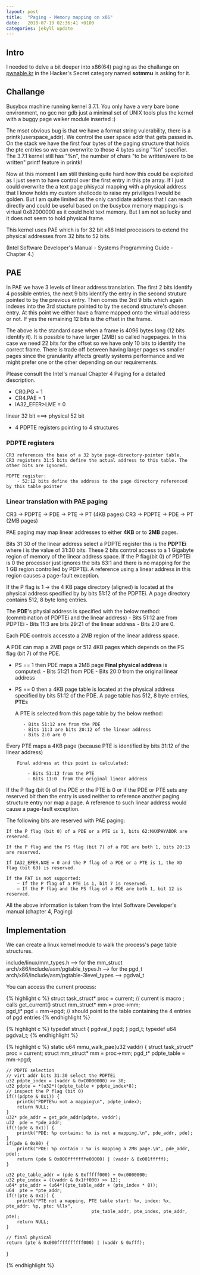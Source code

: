 ```yaml
---
layout: post
title:  "Paging - Memory mapping on x86"
date:   2018-07-19 02:36:41 +0100
categories: jekyll update
---
```


## Intro

I needed to delve a bit deeper into x86(64) paging as the challange on [pwnable.kr](pwnable.kr) 
in the Hacker's Secret category named **sotmmu** is asking for it.

## Challange

Busybox machine running kernel 3.7.1.
You only have a very bare bone environment, no gcc nor gdb just a minimal set of UNIX tools plus the kernel 
with a buggy page walker module inserted :)

The msot obvious bug is that we have a format string vulerability, there is a printk(userspace_addr).
We control the user space addr that gets passed in. On the stack we have the first four bytes of the 
paging structure that holds the pte entries so we can overwrite to those 4 bytes using "%n" specifier.
The 3.7.1 kernel still has "%n", the number of chars "to be written/were to be written" printf feature in
printk!

Now at this moment I am still thinking quite hard how this could be exploited as I just seem to have control
over the first entry in this pte array. If I just could overwrite the a text page phisycal mapping with a physical
address that I know holds my custom shellcode to raise my priviliges I would be golden. But 
I am quite limited as the only candidate address that I can reach directly and could be useful based on
the busybox memory mappings is virtual 0x82000000 as it could hold text memory. But I am not so lucky and it does 
not seem to hold physical frame.


This kernel uses  PAE which is for 32 bit x86 Intel processors to extend the physical addresses from 32 bits to 52 bits.

(Intel Software Developer's Manual - Systems Programming Guide - Chapter 4.)


## PAE

In PAE we have 3 levels of linear address translation. The first 2 bits identify 4 possible entries, the next 9 bits
identify the entry in the second struture pointed to by the previous entry.
Then comes the 3rd 9 bits which again indexes into the 3rd stucture pointed to by the second structure's chosen entry.
At this point we either have a frame mapped onto the virtual address or not. If yes the remaining 12 bits is the offset in the frame.

The above is the standard case when a frame is 4096 bytes long (12 bits identify it). It is possible to have larger (2MB) so called 
hugepages. In this case we need 22 bits for the offset so we have only 10 bits to identify the correct frame.
There is trade off between having larger pages vs smaller pages since the granularity affects greatly systems performance
and we might prefer one or the other depending on our requirements.


Please consult the Intel's manual Chapter 4 Paging for a detailed description.


- CR0.PG = 1
- CR4.PAE = 1
- IA32_EFER>LME = 0

linear 32 bit   ===>    physical 52 bit

- 4 PDPTE registers pointing to 4 structures

### PDPTE registers

    CR3 references the base of a 32 byte page-directory-pointer table. 
    CR3 registers 31:5 bits define the actual address to this table. The other bits are ignored.

    PDPTE register:
        - 52:12 bits define the address to the page directory referenced by this table pointer

### Linear translation with PAE paging

CR3 -> PDPTE -> PDE -> PTE -> PT (4KB pages)
CR3 -> PDPTE -> PDE -> PT (2MB pages)

PAE paging may map linear addresses to either **4KB** or to **2MB** pages.

Bits 31:30 of the linear address select a PDPTE register this is the **PDPTEi** where i is the value of 31:30 bits.
These 2 bits control access to a 1 Gigabyte region of memory of the linear address space. If the P flag(bit 0) 
of PDPTEi is 0 the processor just ignores the bits 63:1 and there is no mapping for the 1 GB region controlled by
PDPTEi. A reference using a linear address in this region causes a page-fault exception.

If the P flag is 1 -> the 4 KB page directory (aligned) is located at the physical address specified by by bits
51:12  of the PDPTEi. A page directory contains 512, 8 byte long entries. 

The **PDE**'s physial address is specified with the below method: (commbination of PDPTEi and the linear address)
    - Bits 51:12 are from PDPTEi
    - Bits 11:3  are bits 29:21 of the linear address
    - Bits 2:0   are 0.

Each PDE controls accessto a 2MB region of the linear address space.

A PDE can map a 2MB page or 512  4KB pages which depends on the PS flag (bit 7) of the PDE.

   - PS == 1 then PDE maps a 2MB page
        **Final physical address** is computed: 
            - Bits 51:21 from PDE
            - Bits 20:0 from the original linear address
   
   - PS == 0 then a 4KB page table is located at the physical address specified by
            bits 51:12 of the PDE. A page table has 512, 8 byte entries, **PTE**s
    
        A PTE is selected from this page table by the below method:
            
            - Bits 51:12 are from the PDE
            - Bits 11:3 are bits 20:12 of the linear address
            - Bits 2:0 are 0

Every PTE maps a 4KB page (because PTE is identified by bits 31:12 of the linear address)

        Final address at this point is calculated:
            
            - Bits 51:12 from the PTE
            - Bits 11:0  from the original linear address

If the P flag (bit 0) of the PDE or the PTE is 0 or if the PDE or PTE sets any reserved bit then the entry is 
used neither to reference another paging structure entry nor map a page. A reference to such linear address would cause
a page-fault exception.

The following bits are reserved with PAE paging:

    If the P flag (bit 0) of a PDE or a PTE is 1, bits 62:MAXPHYADDR are reserved.

    If the P flag and the PS flag (bit 7) of a PDE are both 1, bits 20:13 are reserved.

    If IA32_EFER.NXE = 0 and the P flag of a PDE or a PTE is 1, the XD flag (bit 63) is reserved.

    If the PAT is not supported:
        — If the P flag of a PTE is 1, bit 7 is reserved.
        — If the P flag and the PS flag of a PDE are both 1, bit 12 is reserved.


All the above information is taken from the Intel Software Developer's manual (chapter 4, Paging)


## Implementation

We can create a linux kernel module to walk the process's page table structures.

include/linux/mm_types.h    --> for the mm_struct
arch/x86/include/asm/pgtable_types.h  --> for the pgd_t
arch/x86/include/asm/pgtable-3level_types --> pgdval_t

You can access the current process:

{% highlight c %}
struct task_struct* proc = current;      // current is macro ; calls get_current()
struct mm_struct*   mm   = proc->mm;     
pgd_t*              pgd  = mm->pgd;      // should point to the table containing the 4 entries of pgd entries
{% endhighlight %}

{% highlight c %}
typedef struct { pgdval_t pgd;  } pgd_t;
typedef u64	pgdval_t;
{% endhighlight %}



    

{% highlight c %}
static u64 mmu_walk_pae(u32 vaddr)
{
    struct task_struct* proc = current;
    struct mm_struct* mm = proc->mm;
    pgd_t* pdpte_table = mm->pgd;
    
    // PDPTE selection
    // virt addr bits 31:30 select the PDPTEi
    u32 pdpte_index = (vaddr & 0xC0000000) >> 30;
    u32 pdpte = *(u32*)(pdpte_table + pdpte_index*8);
    // inspect the P flag (bit 0)
    if(!(pdpte & 0x1)) {
        printk("PDPTE%u not a mapping\n", pdpte_index);
        return NULL;
    }
    u32* pde_addr = get_pde_addr(pdpte, vaddr);
    u32  pde = *pde_addr;
    if(!(pde & 0x1)) {
        printk("PDE: %p contains: %x is not a mapping.\n", pde_addr, pde);
    }
    if(pde & 0x80) {
        printk("PDE: %p contain : %x is mapping a 2MB page.\n", pde_addr, pde);
        return (pde & 0x000fffffffe00000) | (vaddr & 0x001fffff);
    }

    u32 pte_table_addr = (pde & 0xfffff000) + 0xc0000000;
    u32 pte_index = ((vaddr & 0x1ff000) >> 12);
    u64* pte_addr = (u64*)(pte_table_addr + (pte_index * 8));
    u64  pte = *pte_addr;
    if(!(pte & 0x1)) {
        printk("PTE not a mapping, PTE table start: %x, index: %x, pte_addr: %p, pte: %llx", 
                                    pte_table_addr, pte_index, pte_addr, pte);
        return NULL;
    }

    // final physical
    return (pte & 0x000ffffffffff000) | (vaddr & 0xfff);

}


{% endhighlight %}

